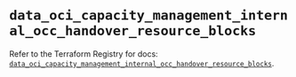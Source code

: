 # `data_oci_capacity_management_internal_occ_handover_resource_blocks`

Refer to the Terraform Registry for docs: [`data_oci_capacity_management_internal_occ_handover_resource_blocks`](https://registry.terraform.io/providers/hashicorp/oci/7.19.0/docs/data-sources/capacity_management_internal_occ_handover_resource_blocks).
